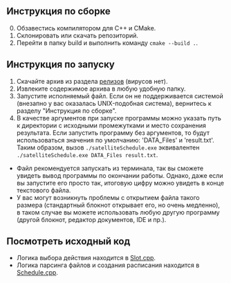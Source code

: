 ## Инструкция по сборке
0. Обзавестись компилятором для C++ и CMake.
1. Склонировать или скачать репозиторий.
2. Перейти в папку build и выполнить команду `cmake --build .`.

## Инструкция по запуску
1. Скачайте архив из раздела [релизов](https://github.com/spanwalla/satelliteSchedule/releases) (вирусов нет).
2. Извлеките содержимое архива в любую удобную папку.
3. Запустите исполняемый файл. Если он не поддерживается системой (внезапно у вас оказалась UNIX-подобная система), вернитесь к разделу "Инструкция по сборке".
4. В качестве аргументов при запуске программы можно указать путь к директории с исходными промежутками и место сохранения результата. Если запустить программу без аргументов, то будут использоваться значения по умолчанию: 'DATA_Files' и 'result.txt'. Таким образом, вызов `./satelliteSchedule.exe` эквивалентен `./satelliteSchedule.exe DATA_Files result.txt`.

* Файл рекомендуется запускать из терминала, так вы сможете увидеть вывод программы по окончании работы. Однако, даже если вы запустите его просто так, итоговую цифру можно увидеть в конце текстового файла. 
* У вас могут возникнуть проблемы с открытием файла такого размера (стандартный блокнот открывает его, но очень медленно), в таком случае вы можете использовать любую другую программу (другой блокнот, редактор документов, IDE и пр.).

## Посмотреть исходный код
* Логика выбора действия находится в [Slot.cpp](src/Slot.cpp).
* Логика парсинга файлов и создания расписания находится в [Schedule.cpp](src/Schedule.cpp).
